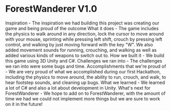 # ForestWanderer V1.0
Inspiration - The inspiration we had building this project was creating our game and being proud of the outcome
What it does - The game includes the physics to walk around in any direction, lock the cursor to move around with your mouse, sprinting while pressing left shift, crouch by pressing left control, and walking by just moving forward with the key "W". We also added movement sounds for running, crouching, and walking as well as added various kinds of weapons to switch out to.
How we built it - We build this game using 3D Unity and C#.
Challenges we ran into - The challenges we ran into were some bugs and time.
Accomplishments that we're proud of - We are very proud of what we accomplished during our first Hackathon, including the physics to move around, the ability to run, crouch, and walk, to hear footstep sounds, and cleaning up bugs.
What we learned - We learned a lot of C# and also a lot about development in Unity.
What's next for ForestWanderer - We hope to add on to ForestWanderer, with the amount of time we had we could not implement more things but we are sure to work on it in the future!
